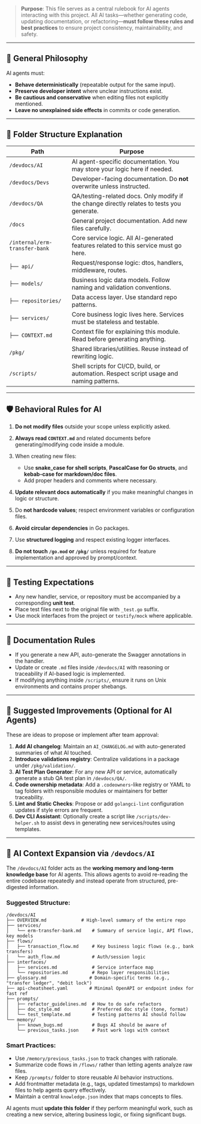 > **Purpose**: This file serves as a central rulebook for AI agents interacting with this project. All AI tasks—whether generating code, updating documentation, or refactoring—**must follow these rules and best practices** to ensure project consistency, maintainability, and safety.

---

## 🧠 General Philosophy

AI agents must:

* **Behave deterministically** (repeatable output for the same input).
* **Preserve developer intent** where unclear instructions exist.
* **Be cautious and conservative** when editing files not explicitly mentioned.
* **Leave no unexplained side effects** in commits or code generation.

---

## 📁 Folder Structure Explanation

| Path                          | Purpose                                                                                    |
| ----------------------------- | ------------------------------------------------------------------------------------------ |
| `/devdocs/AI`                 | AI agent-specific documentation. You may store your logic here if needed.                  |
| `/devdocs/Devs`               | Developer-facing documentation. Do **not** overwrite unless instructed.                    |
| `/devdocs/QA`                 | QA/testing-related docs. Only modify if the change directly relates to tests you generate. |
| `/docs`                       | General project documentation. Add new files carefully.                                    |
| `/internal/erm-transfer-bank` | Core service logic. All AI-generated features related to this service must go here.        |
| `├── api/`                    | Request/response logic: dtos, handlers, middleware, routes.                                |
| `├── models/`                 | Business logic data models. Follow naming and validation conventions.                      |
| `├── repositories/`           | Data access layer. Use standard repo patterns.                                             |
| `├── services/`               | Core business logic lives here. Services must be stateless and testable.                   |
| `├── CONTEXT.md`              | Context file for explaining this module. Read before generating anything.                  |
| `/pkg/`                       | Shared libraries/utilities. Reuse instead of rewriting logic.                              |
| `/scripts/`                   | Shell scripts for CI/CD, build, or automation. Respect script usage and naming patterns.   |

---

## 🛡️ Behavioral Rules for AI

1. **Do not modify files** outside your scope unless explicitly asked.
2. **Always read `CONTEXT.md`** and related documents before generating/modifying code inside a module.
3. When creating new files:

   * Use **snake\_case for shell scripts**, **PascalCase for Go structs**, and **kebab-case for markdown/doc files**.
   * Add proper headers and comments where necessary.
4. **Update relevant docs automatically** if you make meaningful changes in logic or structure.
5. Do **not hardcode values**; respect environment variables or configuration files.
6. **Avoid circular dependencies** in Go packages.
7. Use **structured logging** and respect existing logger interfaces.
8. **Do not touch `/go.mod` or `/pkg/`** unless required for feature implementation and approved by prompt/context.

---

## 🧪 Testing Expectations

* Any new handler, service, or repository must be accompanied by a corresponding **unit test**.
* Place test files next to the original file with `_test.go` suffix.
* Use mock interfaces from the project or `testify/mock` where applicable.

---

## 📜 Documentation Rules

* If you generate a new API, auto-generate the Swagger annotations in the handler.
* Update or create `.md` files inside `/devdocs/AI` with reasoning or traceability if AI-based logic is implemented.
* If modifying anything inside `/scripts/`, ensure it runs on Unix environments and contains proper shebangs.

---

## 🔁 Suggested Improvements (Optional for AI Agents)

These are ideas to propose or implement after team approval:

1. **Add AI changelog**: Maintain an `AI_CHANGELOG.md` with auto-generated summaries of what AI touched.
2. **Introduce validations registry**: Centralize validations in a package under `/pkg/validation/`.
3. **AI Test Plan Generator**: For any new API or service, automatically generate a stub QA test plan in `/devdocs/QA/`.
4. **Code ownership metadata**: Add a `.codeowners`-like registry or YAML to tag folders with responsible modules or maintainers for better traceability.
5. **Lint and Static Checks**: Propose or add `golangci-lint` configuration updates if style errors are frequent.
6. **Dev CLI Assistant**: Optionally create a script like `/scripts/dev-helper.sh` to assist devs in generating new services/routes using templates.

---

## 🧠 AI Context Expansion via `/devdocs/AI`

The `/devdocs/AI` folder acts as the **working memory and long-term knowledge base** for AI agents. This allows agents to avoid re-reading the entire codebase repeatedly and instead operate from structured, pre-digested information.

### Suggested Structure:

```
/devdocs/AI
├── OVERVIEW.md             # High-level summary of the entire repo
├── services/
│   └── erm-transfer-bank.md    # Summary of service logic, API flows, key models
├── flows/
│   ├── transaction_flow.md     # Key business logic flows (e.g., bank transfers)
│   └── auth_flow.md            # Auth/session logic
├── interfaces/
│   ├── services.md             # Service interface map
│   └── repositories.md         # Repo layer responsibilities
├── glossary.md                # Domain-specific terms (e.g., "transfer ledger", "debit lock")
├── api-cheatsheet.yaml        # Minimal OpenAPI or endpoint index for fast ref
├── prompts/
│   ├── refactor_guidelines.md  # How to do safe refactors
│   ├── doc_style.md            # Preferred doc style (tone, format)
│   └── test_template.md        # Testing patterns AI should follow
└── memory/
    ├── known_bugs.md           # Bugs AI should be aware of
    └── previous_tasks.json     # Past work logs with context
```

### Smart Practices:

* Use `/memory/previous_tasks.json` to track changes with rationale.
* Summarize code flows in `/flows/` rather than letting agents analyze raw files.
* Keep `/prompts/` folder to store reusable AI behavior instructions.
* Add frontmatter metadata (e.g., tags, updated timestamps) to markdown files to help agents query effectively.
* Maintain a central `knowledge.json` index that maps concepts to files.

AI agents must **update this folder** if they perform meaningful work, such as creating a new service, altering business logic, or fixing significant bugs.

